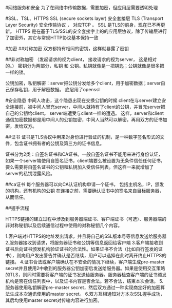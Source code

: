 #网络服务和安全
为了在网络中传输数据，需要加密，但应用层需要透明处理

#SSL、TSL、HTTPS
SSL (secure sockets layer) 安全套接层
TLS (Transport Layer Security) 安全传输协议 ， 对应TCP 。
SSL 是TLS的前身，现在已不再更新。
HTTPS 是在基于TLS/SSL的安全套接字上的的应用层协议，除了传输层进行了加密外，其它与常规HTTP协议基本保持一致

#加密
##对称加密
双方都持有相同的密钥，这样就暴露了密钥

##非对称加密
（发起请求的视为client， 接收请求的视为server， 这是相对的。）
密钥分为两部分，私钥 和 公钥。私钥就像是一把钥匙；公钥就像是很多把一样的锁。

公钥加密，私钥解密：server把公钥分发给多个client，用于加密数据；server自己保存私钥，用于解密数据。
底层用了openssl

#安全隐患
中间人攻击，这个隐患出现在交换公钥的时候
client在与server建立安全连接前，被中间人冒充server，中间人就持有了client的公钥，并冒充server把自己的公钥给client。
server端遭受与client一样的遭遇。
这样，server和client通信加密数据都是用中间人的公钥加密，中间人当然可以解密，再用双方的证书加密，发给双方。

##证书
证书是TLS协议中用来对身份进行验证的机制，是一种数字签名形式的文件，包含证书拥有者的公钥及第三方的证书信息。

证书分为2类：自签名证书和CA证书。一般自签名证书不能用来进行身份认证，如果一个server端使用自签名证书，client端要么被设置为无条件信任任何证书，要么需要将自签名证书的公钥和私钥加入受信任列表。但这样一来就增加了server的私钥泄露风险。

##ca证书
每个服务器可以向CA认证机构申请一个证书，
包括主机名，IP，颁发的机构，还有机构的公钥
在连接之前，需要确认证书中的签名来自目标服务器，从而信任。

##握手流程

HTTPS链接的建立过程中涉及到服务器端证书、客户端证书（可选）、服务器端的非对称秘钥以及后续通信过程中使用的对称秘钥几个内容。

1.客户端对HTTPS的地址发出请求，并且将自己的SSL版本号等信息发送给服务器
2.服务器接收到请求，将服务器证书和公钥等信息返回给客户端
3.客户端接收到证书后向证书颁发机构验证证书的合法性。如果证书不合法（比如自行签发的证书），则向用户发出警告并确认是否继续，用户可以选择在此时离开终止HTTPS的链接。
4.证书合法或客户端确认在不安全的情况下继续，客户端生成pre-master secret并且使用2中收到的服务器公钥加密后发送给服务器。如果是使用交互策略的TLS，则同时需要将客户端的证书发送给服务器。服务器检查客户端的证书颁发机构是否在信任列表中，以及证书内容是否合法。若不合法，结束本次会话。
5.服务器使用私钥解密pre-master secret，然后双方通过一种实现商定好的加密算法生成本次通讯使用的master secret。
6.双方互相通知对方本次SSL握手成功，其后均使用master secret对传输内容进行加密。